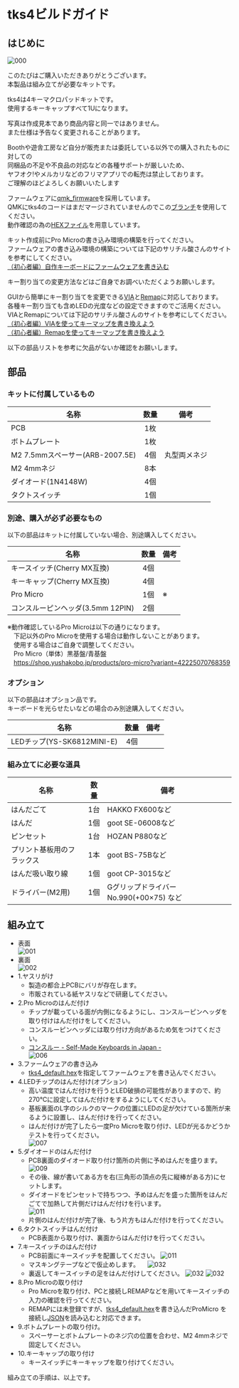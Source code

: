 # tks4ビルドガイド
## はじめに
![000](https://user-images.githubusercontent.com/58157342/235360931-86d49395-396d-4aa8-b1cb-5759324c4791.jpg)

このたびはご購入いただきありがとうございます。<br>
本製品は組み立てが必要なキットです。<br>

tks4は4キーマクロパッドキットです。<br>
使用するキーキャップすべて1Uになります。<br>

写真は作成見本であり商品内容と同一ではありません。<br>
また仕様は予告なく変更されることがあります。<br>

Boothや遊舎工房など自分が販売または委託している以外での購入されたものに対しての<br>
同梱品の不足や不良品の対応などの各種サポートが厳しいため、<br>
ヤフオク!やメルカリなどのフリマアプリでの転売は禁止しております。<br>
ご理解のほどよろしくお願いいたします<br>

ファームウェアに[qmk_firmware](https://github.com/qmk/qmk_firmware)を採用しています。<br>
QMKにtks4のコードはまだマージされていませんのでこの[ブランチ](https://github.com/kushima8/qmk_firmware/tree/tks4)を使用してください。<br>
動作確認の為の[HEXファイル](https://github.com/kushima8/tks4/tree/main/HEX)を用意しています。<br>

キット作成前にPro Microの書き込み環境の構築を行ってください。<br>
ファームウェアの書き込み環境の構築については下記のサリチル酸さんのサイトを参考にしてください。<br>
[（初心者編）自作キーボードにファームウェアを書き込む](https://salicylic-acid3.hatenablog.com/entry/qmk-toolbox)<br>

キー割り当ての変更方法などはご自身でお調べいただくようお願いします。<br>

GUIから簡単にキー割り当てを変更できる[VIA](https://caniusevia.com/)と[Remap](https://remap-keys.app/)に対応しております。<br>
各種キー割り当ても含めLEDの光度などの設定できますのでご活用ください。<br>
VIAとRemapについては下記のサリチル酸さんのサイトを参考にしてください。<br>
[（初心者編）VIAを使ってキーマップを書き換えよう](https://salicylic-acid3.hatenablog.com/entry/via-manual)<br>
[（初心者編）Remapを使ってキーマップを書き換えよう](https://salicylic-acid3.hatenablog.com/entry/remap-manual)<br>

以下の部品リストを参考に欠品がないか確認をお願いします。<br>

## 部品

### キットに付属しているもの

|名称|数量|備考|
|----|:---:|----|
|PCB|1枚||
|ボトムプレート|1枚|
|M2 7.5mmスペーサー(ARB-2007.5E)|4個|丸型両メネジ|
|M2 4mmネジ|8本|
|ダイオード(1N4148W)|4個|
|タクトスイッチ|1個|

### 別途、購入が必ず必要なもの
以下の部品はキットに付属していない場合、別途購入してください。

|名称|数量|備考|
|----|:---:|----|
|キースイッチ(Cherry MX互換)|4個|
|キーキャップ(Cherry MX互換)|4個|
|Pro Micro|1個|※|
|コンスルーピンヘッダ(3.5mm 12PIN)|2個||

※動作確認しているPro Microは以下の通りになります。  
　下記以外のPro Microを使用する場合は動作しないことがあります。  
　使用する場合はご自身で調整してください。  
　Pro Micro（単体）黒基盤/青基盤  
　https://shop.yushakobo.jp/products/pro-micro?variant=42225070768359

### オプション
以下の部品はオプション品です。  
キーボードを光らせたいなどの場合のみ別途購入してください。

|名称|数量|備考|
|----|:---:|----|
|LEDチップ(YS-SK6812MINI-E)|4個|

### 組み立てに必要な道具
|名称|数量|備考|
|----|:---:|----|
|はんだごて|1台|HAKKO FX600など
|はんだ|1個|goot SE-06008など
|ピンセット|1台|HOZAN P880など
|プリント基板用のフラックス|1本|goot BS-75Bなど
|はんだ吸い取り線|1個|goot CP-3015など
|ドライバー(M2用)|1個|Gグリップドライバー No.990(+00×75) など
  

## 組み立て
* 表面<br>
  ![001](https://user-images.githubusercontent.com/58157342/235360224-d3ab0b6a-ac5e-4151-8779-4350c20a6f92.JPG)
* 裏面<br>
  ![002](https://user-images.githubusercontent.com/58157342/235360225-cf9ded58-cb48-4b82-8174-1075ea0cfe5f.JPG)
* 1.ヤスリがけ
  * 製造の都合上PCBにバリが存在します。
  * 市販されている紙ヤスリなどで研磨してください。
* 2.Pro Microのはんだ付け
  * チップが載っている面が内側になるようにし、コンスルーピンヘッダを取り付けはんだ付けをしてください。
  * コンスルーピンヘッダには取り付け方向があるため気をつけてください。
  * [コンスルー - Self-Made Keyboards in Japan - ](https://scrapbox.io/self-made-kbds-ja/%E3%82%B3%E3%83%B3%E3%82%B9%E3%83%AB%E3%83%BC)<br>
  ![006](https://user-images.githubusercontent.com/58157342/89108152-21b31980-d471-11ea-9df6-11b106120852.JPG)
* 3.ファームウェアの書き込み
  * [tks4_default.hex](https://github.com/kushima8/tks4/tree/main/HEX)を指定してファームウェアを書き込んでください。
* 4.LEDチップのはんだ付け(オプション)
  * 高い温度ではんだ付けを行うとLED破損の可能性がありますので、約270℃に設定してはんだ付けをするようにしてください。
  * 基板裏面のL字のシルクのマークの位置にLEDの足が欠けている箇所が来るように設置し、はんだ付けを行ってください。
  * はんだ付けが完了したら一度Pro Microを取り付け、LEDが光るかどうかテストを行ってください。<br>
  ![007](https://user-images.githubusercontent.com/58157342/235360227-9ae2e79e-8005-4e76-8742-a7096b25e1c3.JPG)
* 5.ダイオードのはんだ付け
  * PCB裏面のダイオード取り付け箇所の片側に予めはんだを盛ります。<br>
  ![009](https://user-images.githubusercontent.com/58157342/235360243-bfc40e10-30d9-4994-87cf-078354c576b4.JPG)
  * その後、線が書いてある方を右(三角形の頂点の先に縦棒がある方)にセットします。
  * ダイオードをピンセットで持ちつつ、予めはんだを盛った箇所をはんだごてで加熱して片側だけはんだ付けを行います。<br>
  ![011](https://user-images.githubusercontent.com/58157342/235360251-b26b8efe-c72d-428e-8cc0-990c22dbf68e.JPG)
  * 片側のはんだ付けが完了後、もう片方もはんだ付けを行ってください。
* 6.タクトスイッチはんだ付け
  * PCB表面から取り付け、裏面からはんだ付けを行ってください。
* 7.キースイッチのはんだ付け
  * PCB前面にキースイッチを配置してください。
  ![011](https://user-images.githubusercontent.com/58157342/235360288-98f008f9-d8a4-4de0-8fba-d6ea96a2dd9f.JPG)
  * マスキングテープなどで仮止めします。
　![032](https://user-images.githubusercontent.com/58157342/235360292-c9b83281-dff0-407e-bba3-ceadd6de76cd.JPG)
  * 裏返してキースイッチの足をはんだ付けしてください。
  ![032](https://user-images.githubusercontent.com/58157342/235360297-13337094-9f2b-4b52-a28d-bc7d27b29fbe.JPG)
  ![032](https://user-images.githubusercontent.com/58157342/235360303-a8471405-7e8c-49c1-8d3b-a353d31c4dd3.JPG)
* 8.Pro Microの取り付け
  * Pro Microを取り付け、PCと接続しREMAPなどを用いてキースイッチの入力の確認を行ってください。
  * REMAPには未登録ですが、[tks4_default.hex](https://github.com/kushima8/tks4/tree/main/HEX)を書き込んだProMicro を接続し[JSON](https://github.com/kushima8/tks4/tree/main/VIA)を読み込むと対応できます。
* 9.ボトムプレートの取り付け。
  * スペーサーとボトムプレートのネジ穴の位置を合わせ、M2 4mmネジで固定してください。
* 10.キーキャップの取り付け
  * キースイッチにキーキャップを取り付けてください。

組み立ての手順は、以上です。
